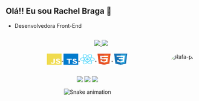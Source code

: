   ## Olá!! Eu sou Rachel Braga 🥰  

  

  
  * Desenvolvedora Front-End

 ##
  
  
  
<div align="center">
  <a href="https://github.com/rachbraga">
  <img height="150em" src="https://github-readme-stats.vercel.app/api?username=rachbraga&show_icons=true&theme=panda&include_all_commits=true&count_private=true"/>
     <img height="150em" src="https://github-readme-stats.vercel.app/api/top-langs/?username=rachbraga&layout=compact&langs_count=7&theme=panda"/>
 
  
  <div style="display: inline_block"><br>
    
  <img align="center" alt="Rach-Js" height="30" width="40" src="https://raw.githubusercontent.com/devicons/devicon/master/icons/javascript/javascript-plain.svg">
  <img align="center" alt="Rach-Ts" height="30" width="40" src="https://raw.githubusercontent.com/devicons/devicon/master/icons/typescript/typescript-plain.svg">
  <img align="center" alt="RAch-React" height="30" width="40" src="https://raw.githubusercontent.com/devicons/devicon/master/icons/react/react-original.svg">
  <img align="center" alt="Rach-HTML" height="30" width="40" src="https://raw.githubusercontent.com/devicons/devicon/master/icons/html5/html5-original.svg">
  <img align="center" alt="Rach-CSS" height="30" width="40" src="https://raw.githubusercontent.com/devicons/devicon/master/icons/css3/css3-original.svg">
    <img align="right" alt="Rafa-pic" height="150" style="border-radius:50px;" src="https://media.discordapp.net/attachments/989536834004602910/989537135335981096/download20220604105346.png?width=572&height=572">

</div>
  
  ##
 
  <div> 
  
  <a href="https://instagram.com/rachelmbraga" target="_blank"><img src="https://img.shields.io/badge/-Instagram-%23E4405F?style=for-the-badge&logo=instagram&logoColor=white" target="_blank"></a>
  <a href = "mailto:rmbragaa@gmail.com"><img src="https://img.shields.io/badge/-Gmail-%23333?style=for-the-badge&logo=gmail&logoColor=white" target="_blank"></a>
  <a href="https://www.linkedin.com/in/rachel-braga-rm/" target="_blank"><img src="https://img.shields.io/badge/-LinkedIn-%230077B5?style=for-the-badge&logo=linkedin&logoColor=white" target="_blank"></a> 

 
![Snake animation](https://github.com/rachbraga/rachbraga/blob/output/github-contribution-grid-snake.svg)
 
 
</div>
